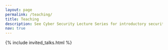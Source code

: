 ```yaml
---
layout: page
permalink: /teaching/
title: Teaching
description: See Cyber Security Lecture Series for introductory security lectures.
nav: true
---
```



{% include invited_talks.html %}
